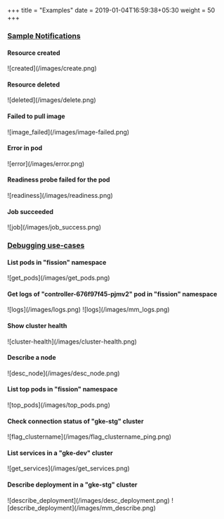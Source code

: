 +++
title = "Examples"
date = 2019-01-04T16:59:38+05:30
weight = 50
+++

<h3 class="section-head" id="h-notif-sc"><a href="#h-notif-sc">Sample Notifications</a></h3>
<h4>Resource created</h4>
![created](/images/create.png)

<h4>Resource deleted</h4>
![deleted](/images/delete.png)

<h4>Failed to pull image</h4>
![image_failed](/images/image-failed.png)

<h4>Error in pod</h4>
![error](/images/error.png)

<h4>Readiness probe failed for the pod</h4>
![readiness](/images/readiness.png)

<h4>Job succeeded</h4>
![job](/images/job_success.png)

<h3 class="section-head" id="h-debug-uc"><a href="#h-debug-uc">Debugging use-cases</a></h3>
<h4>List pods in "fission" namespace</h4>
![get_pods](/images/get_pods.png)

<h4>Get logs of "controller-676f97f45-pjmv2" pod in "fission" namespace</h4>
![logs](/images/logs.png)
![logs](/images/mm_logs.png)

<h4>Show cluster health</h4>
![cluster-health](/images/cluster-health.png)

<h4>Describe a node</h4>
![desc_node](/images/desc_node.png)

<h4>List top pods in "fission" namespace</h4>
![top_pods](/images/top_pods.png)

<h4>Check connection status of "gke-stg" cluster</h4>
![flag_clustername](/images/flag_clustername_ping.png)

<h4>List services in a "gke-dev" cluster</h4>
![get_services](/images/get_services.png)

<h4>Describe deployment in a "gke-stg" cluster</h4>
![describe_deployment](/images/desc_deployment.png)
![describe_deployment](/images/mm_describe.png)
